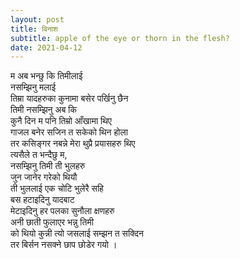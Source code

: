 ```yaml
---
layout: post
title: बिनाश
subtitle: apple of the eye or thorn in the flesh?
date: 2021-04-12
---
```


म अब भन्छु कि तिमीलाई <br>
नसम्झिनु मलाई <br>
तिम्रा यादहरुका कुनामा बसेर पर्खिनु छैन<br>
तिमी नसम्झिनु अब कि <br  >
कुनै दिन म पनि तिम्रो आँखामा थिए <br>
गाजल बनेर सजिन त सकेको थिन होला<br> 
तर कसिङ्गर नबन्ने मेरा थुप्रै प्रयासहरु थिए<br> 
त्यसैले त भन्दैछु म, <br>
नसम्झिनु तिमी ती भुलहरु <br>
जुन जानेर गरेको थियौ <br>
ती भुललाई एक चोटि भुलेरै सहि <br>
बस हटाइदिनु यादबाट <br>
मेटाइदिनु हर पलका सुनौला क्षणहरु<br> 
अनी छाती फुलाएर भन्नु तिमी <br>
को थियो कुन्नी त्यो जसलाई सम्झन त सक्दिन<br> 
तर बिर्सन नसक्ने छाप छोडेर गयो । <br>
